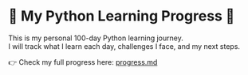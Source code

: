 # 🐍 My Python Learning Progress 🚀

This is my personal 100-day Python learning journey.  
I will track what I learn each day, challenges I face, and my next steps.

👉 Check my full progress here: [progress.md](progress.md)

